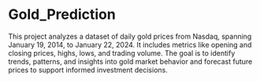 # Gold_Prediction
 This project analyzes a dataset of daily gold prices from Nasdaq, spanning January 19, 2014, to January 22, 2024. It includes metrics like opening and closing prices, highs, lows, and trading volume. The goal is to identify trends, patterns, and insights into gold market behavior and forecast future prices to support informed investment decisions.
